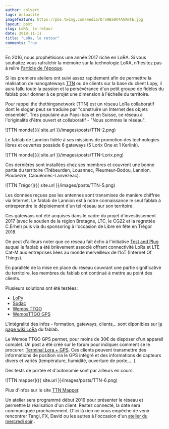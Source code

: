 ```yaml
---
author: colvert
tags: Actualité
imagefeature: https://pbs.twimg.com/media/Dro9Ba0X4AAXmtE.jpg
layout: post
slug: LoRA, le retour
date: 2018-11-11
title: "LoRa, le retour"
comments: True
---
```

En 2016, nous prophétisions une année 2017 riche en LoRA.
Si vous souhaitez vous rafraîchir la mémoire sur la technologie LoRA, n'hésitez
pas à relire [l'article de l'époque](https://www.fablab-lannion.org/2016/01/oh-lora-y-a-tant-de-phrases-quon-dit-que-je-ne-dirais-pas.html).

Si les premiers ateliers ont suivi assez rapidement afin de permettre
la réalisation de nanogateways [TTN](https://www.thethingsnetwork.org/) ou de
clients sur la base du client Lopy, il aura fallu toute la passion et la
persévérance d'un petit groupe de fidèles du fablab pour donner à ce projet une
dimension à l'échelle du territoire.

Pour rappel the thethingsnetwork (TTN) est un réseau LoRa collaboratif dont le
slogan peut se traduire par "construire un Internet des objets ensemble".
Très populaire aux Pays-bas et en Suisse, ce réseau a l'originalité d'être
ouvert et collaboratif - "Nous sommes le réseau".

![TTN monde]({{ site.url }}/images/posts/TTN-2.png)

Le fablab de Lannion fidèle à ses missions de promotion des technologies
libres et ouvertes possède 6 gateways (5 Lorix One et 1 Kerlink).

![TTN monde]({{ site.url }}/images/posts/TTN-Lorix.png)

Ces dernières sont installées chez ses membres et couvrent une bonne partie du territoire (Trébeurden, Louannec, Pleumeur-Bodou, Lannion, Ploubezre, Caouënnec-Lanvézéac).

![TTN Trégor]({{ site.url }}/images/posts/TTN-5.png)

Les données reçues pas les antennes sont transmises de manière chiffrée via
Internet. Le fablab de Lannion est à notre connaissance le seul fablab à
entreprendre le déploiement d'un tel réseau sur son territoire.

Ces gateways ont été acquises dans le cadre du projet d'investissement 2017
(avec le soutien de la région Bretagne, LTC, le CG22 et la regrettée C.Erhel)
puis via du sponsoring à l'occasion de Libre en fête en Trégor 2018.

On peut d'ailleurs noter que ce réseau fait écho à l'initiative [Test and Plug](https://www.testandplug.bzh/) auquel le fablab a été brièvement associé
offrant connectivité LoRa et LTE Cat-M aux entreprises liées au monde
merveilleux de l'IoT (Internet Of Things).

En parallèle de la mise en place du réseau couvrant une partie significative du
territoire, les membres du fablab ont continué à mettre au point des clients.

Plusieurs solutions ont été testées:

* [LoPy](https://wiki.fablab-lannion.org/index.php?title=FormationLoPy)
* [Sodac](https://wiki.fablab-lannion.org/index.php?title=Sodaq_ne_v2)
* [Wemos TTGO](https://wiki.fablab-lannion.org/index.php?title=WemosTTGO)
* [WemosTTGO GPS](https://wiki.fablab-lannion.org/index.php?title=WemosTTGO_GPS)   

L'intégralité des infos - formation, gateways, clients,.. sont diponibles sur
[la page wiki LoRa](https://wiki.fablab-lannion.org/index.php?title=Cat%C3%A9gorie:LoRa) du
fablab.

Le Wemos TTGO GPS permet, pour moins de 30€ de disposer d'un appareil complet.
Un post a été créé sur le forum pour indiquer comment se le procurer:
[Terminal Lora + GPS](https://forum.fablab-lannion.org/viewtopic.php?f=2&t=924).
Ces clients peuvent transmettre des informations de position via le GPS intégré
et des informations de capteurs divers et variés (température, humidité,
ouverture de porte,... ).

Des tests de portée et d'autonomie sont par ailleurs en cours.

 ![TTN mapper]({{ site.url }}/images/posts/TTN-6.png)

 Plus d'infos sur le site [TTN Mapper](https://ttnmapper.org/).

Un atelier sera programmé début 2019 pour présenter le réseau et permettre
la réalisation d'un client. Restez connecté, la date sera communiquée
prochainement. D'ici là rien ne vous empêche de venir rencontrer Tangi, FX,
David ou les autres à l'occasion d'un [atelier du mercredi soir](https://www.fablab-lannion.org/horaires-et-acces/)..
